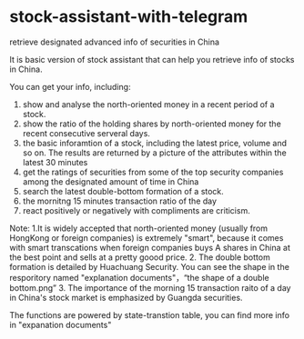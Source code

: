 # stock-assistant-with-telegram
retrieve designated advanced info of securities in China

It is basic version of stock assistant that can help you retrieve info of stocks in China.

You can get your info, including:

  1. show and	analyse the north-oriented money in a recent period of a stock.
  2. show the ratio of the holding shares by north-oriented money for the recent consecutive serveral days. 
  3. the basic inforamtion of a stock, including the latest price, volume and so on. The results are returned by a picture 
  of the attributes within the latest 30 minutes
  4. get the ratings of securities from some of the top security companies among the designated amount of time in China
  5. search the latest double-bottom formation of a stock.
  6. the mornitng 15 minutes transaction ratio of the day 
  7. react positively or negatively with compliments are criticism.
 
Note:
  1.It is widely accepted that north-oriented money (usually from HongKong or foreign companies) is extremely "smart", 
  because it comes with smart transcations when foreign companies buys A shares in China at the best point and sells at a 
  pretty goood price.
  2. The double bottom formation is detailed by Huachuang Security. You can see the shape in the resporitory named "explanation documents"，“the shape of a double bottom.png”
  3. The importance of the morning 15 transaction raito of a day in China's stock market is emphasized by Guangda securities.
  
The functions are powered by state-transtion table, you can find more info in "expanation documents"
  



